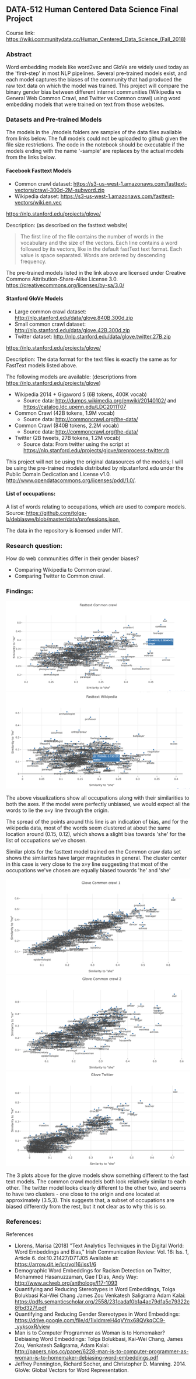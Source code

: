 ## DATA-512 Human Centered Data Science Final Project 
Course link: https://wiki.communitydata.cc/Human_Centered_Data_Science_(Fall_2018)

### Abstract

Word embedding models like word2vec and GloVe are widely used today as the 'first-step' in most NLP pipelines. Several pre-trained models exist, and each model captures the biases of the community that had produced the raw text data on which the model was trained. This project will compare the binary gender bias between different internet communities (Wikipedia vs General Web Common Crawl, and Twitter vs Common crawl) using word embedding models that were trained on text from those websites.

### Datasets and Pre-trained Models

The models in the ./models folders are samples of the data files available from links below.
The full models could not be uploaded to github given the file size restrictions.
The code in the notebook should be executable if the models ending with the name '-sample' are replaces by
the actual models from the links below.

#### Facebook Fasttext Models
- Common crawl dataset: https://s3-us-west-1.amazonaws.com/fasttext-vectors/crawl-300d-2M-subword.zip
- Wikipedia dataset: https://s3-us-west-1.amazonaws.com/fasttext-vectors/wiki.en.vec

https://nlp.stanford.edu/projects/glove/

Description: (as described on the fasttext website)
>The first line of the file contains the number of words in the vocabulary and the size of the vectors. Each line contains a word followed by its vectors, like in the default fastText text format. Each value is space separated. Words are ordered by descending frequency.

The pre-trained models listed in the link above are licensed under Creative Commons Attribution-Share-Alike License 3.0. https://creativecommons.org/licenses/by-sa/3.0/


#### Stanford GloVe Models
- Large common crawl dataset: http://nlp.stanford.edu/data/glove.840B.300d.zip
- Small common crawl dataset: http://nlp.stanford.edu/data/glove.42B.300d.zip
- Twitter dataset: http://nlp.stanford.edu/data/glove.twitter.27B.zip

https://nlp.stanford.edu/projects/glove/

Description:
The data format for the text files is exactly the same as for FastText models listed above.

The following models are available: (descriptions from https://nlp.stanford.edu/projects/glove)
- Wikipedia 2014 + Gigaword 5 (6B tokens, 400K vocab)
  - Source data: http://dumps.wikimedia.org/enwiki/20140102/ and https://catalog.ldc.upenn.edu/LDC2011T07
- Common Crawl (42B tokens, 1.9M vocab)
  - Source data: http://commoncrawl.org/the-data/
- Common Crawl (840B tokens, 2.2M vocab)
  - Source data: http://commoncrawl.org/the-data/
- Twitter (2B tweets, 27B tokens, 1.2M vocab)
  - Source data: From twitter using the script at https://nlp.stanford.edu/projects/glove/preprocess-twitter.rb

This project will not be using the original datasources of the models; I will be using the pre-trained models distributed by nlp.stanford.edu under the Public Domain Dedication and License v1.0. http://www.opendatacommons.org/licenses/pddl/1.0/.

#### List of occupations:

A list of words relating to occupations, which are used to compare models.
Source: https://github.com/tolga-b/debiaswe/blob/master/data/professions.json, 

The data in the repository is licensed under MIT.

### Research question:

How do web communities differ in their gender biases? 
 - Comparing Wikipedia to Common crawl.
 - Comparing Twitter to Common crawl.

### Findings:

![](./images/ft-cc.png)
![](./images/ft-wiki.png)

The above visualizations show all occupations along with their similarities to both the axes.
If the model were perfectly unbiased, we would expect all the words to lie the x=y line through the origin.

The spread of the points around this line is an indication of bias, and for the wikipedia data, most of the words seem clustered at about the same location around (0.15, 0.12), which shows a slight bias towards 'she' for the list of occupations we've chosen.

Similar plots for the fasttext model trained on the Common craw data set shows the similarites have larger magnitudes in general. The cluster center in this case is very close to the x=y line suggesting that most of the occupations we've chosen are equally biased towards 'he' and 'she'

![](./images/glove-cc1.png)
![](./images/glove-cc2.png)
![](./images/glove-twitter.png)

The 3 plots above for the glove models show something different to the fast text models. The common crawl models both look relatively similar to each other. The twitter model looks clearly different to the other two, and seems to have two clusters - one close to the origin and one located at approximately (3.5,3). This suggests that, a subset of occupations are biased differently from the rest, but it not clear as to why this is so.

### References:

References

- Llorens, Marisa (2018) "Text Analytics Techniques in the Digital World: Word Embeddings and Bias," Irish Communication Review: Vol. 16: Iss. 1, Article 6. doi:10.21427/D7TJ05 Available at: https://arrow.dit.ie/icr/vol16/iss1/6
- Demographic Word Embeddings for Racism Detection on Twitter, Mohammed Hasanuzzaman, Gae ̈l Dias, Andy Way: http://www.aclweb.org/anthology/I17-1093
- Quantifying and Reducing Stereotypes in Word Embeddings, Tolga Bolukbasi Kai-Wei Chang James Zou Venkatesh Saligrama Adam Kalai: https://pdfs.semanticscholar.org/2558/231cadaf0b1a4ac79d1a5c79322c8fbd327f.pdf
- Quantifying and Reducing Gender Stereotypes in Word Embeddings: https://drive.google.com/file/d/1IxIdmreH4qVYnx68QVkqCC9-_yyksoxR/view
- Man is to Computer Programmer as Woman is to Homemaker? Debiasing Word Embeddings: Tolga Bolukbasi, Kai-Wei Chang, James Zou, Venkatesh Saligrama, Adam Kalai: http://papers.nips.cc/paper/6228-man-is-to-computer-programmer-as-woman-is-to-homemaker-debiasing-word-embeddings.pdf
- Jeffrey Pennington, Richard Socher, and Christopher D. Manning. 2014. GloVe: Global Vectors for Word Representation.


